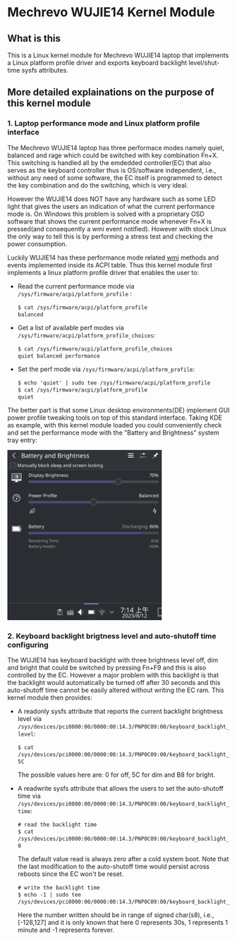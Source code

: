 # Mechrevo WUJIE14 Kernel Module

## What is this

This is a Linux kernel module for Mechrevo WUJIE14 laptop that implements a Linux platform profile driver and exports keyboard backlight level/shut-time sysfs attributes.

## More detailed explainations on the purpose of this kernel module

### 1. Laptop performance mode and Linux platform profile interface

The Mechrevo WUJIE14 laptop has three performace modes namely quiet, balanced and rage which could be switched with key combination Fn+X. This switching is handled all by the emdedded controller(EC) that also serves as the keyboard controller thus is OS/software independent, i.e., without any need of some software, the EC itself is programmed to detect the key combination and do the switching, which is very ideal.

However the WUJIE14 does NOT have any hardware such as some LED light that gives the users an indication of what the current performance mode is. On Windows this problem is solved with a proprietary OSD software that shows the current performance mode whenever Fn+X is pressed(and consequently a wmi event notified). However with stock Linux the only way to tell this is by performing a stress test and checking the power consumption.

Luckily WUJIE14 has these performance mode related [wmi](https://www.kernel.org/doc/html/next/wmi/acpi-interface.html) methods and events implemented inside its ACPI table. Thus this kernel module first implements a linux platform profile driver that enables the user to:

- Read the current performance mode via `/sys/firmware/acpi/platform_profile` :
    ```shell
    $ cat /sys/firmware/acpi/platform_profile
    balanced
    ```

- Get a list of available perf modes via `/sys/firmware/acpi/platform_profile_choices`:
    ```shell
    $ cat /sys/firmware/acpi/platform_profile_choices
    quiet balanced performance
    ```

- Set the perf mode via `/sys/firmware/acpi/platform_profile`:
    ```shell
    $ echo 'quiet' | sudo tee /sys/firmware/acpi/platform_profile
    $ cat /sys/firmware/acpi/platform_profile
    quiet
    ```

The better part is that some Linux desktop environments(DE) implement GUI power profile tweaking tools on top of this standard interface. Taking KDE as example, with this kernel module loaded you could conveniently check and set the performance mode with the "Battery and Brightness" system tray entry:

<img src="assets/systemtray.png" alt="systray" width="350" />


### 2. Keyboard backlight brigtness level and auto-shutoff time configuring

The WUJIE14 has keyboard backlight with three brightness level off, dim and bright that could be switched by pressing Fn+F9 and this is also controlled by the EC. However a major problem with this backlight is that the backlight would automatically be turned off after 30 seconds and this auto-shutoff time cannot be easily altered without writing the EC ram. This kernel module then provides:

- A readonly sysfs attribute that reports the current backlight brightness level via `/sys/devices/pci0000:00/0000:00:14.3/PNP0C09:00/keyboard_backlight_level`:

    ```shell
    $ cat /sys/devices/pci0000:00/0000:00:14.3/PNP0C09:00/keyboard_backlight_level
    5C
    ```
    
    The possible values here are: 0 for off, 5C for dim and B8 for bright.

- A readwrite sysfs attribute that allows the users to set the auto-shutoff time via `/sys/devices/pci0000:00/0000:00:14.3/PNP0C09:00/keyboard_backlight_time`:

    ```shell
    # read the backlight time
    $ cat /sys/devices/pci0000:00/0000:00:14.3/PNP0C09:00/keyboard_backlight_time
    0
    ```
    The default value read is always zero after a cold system boot. Note that the last modification to the auto-shutoff time would persist across reboots since the EC won't be reset.

    ```shell
    # write the backlight time
    $ echo -1 | sudo tee /sys/devices/pci0000:00/0000:00:14.3/PNP0C09:00/keyboard_backlight_time
    ```
    Here the number written should be in range of signed char(s8), i.e., [-128,127] and it is only known that here 0 represents 30s, 1 represents 1 minute and -1 represents forever.
